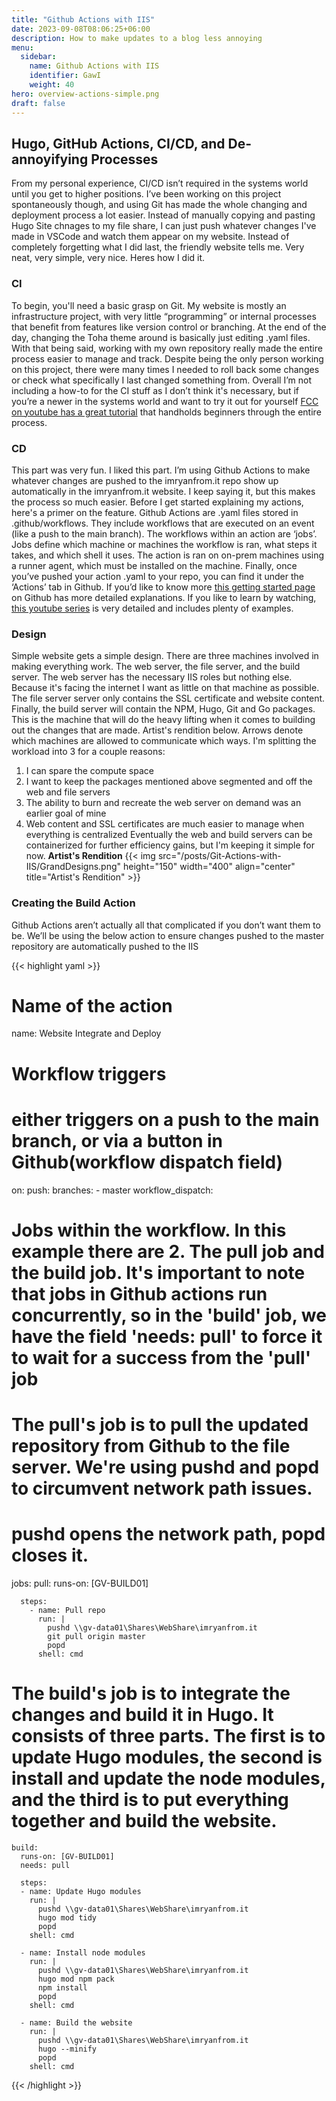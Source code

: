 ```yaml
---
title: "Github Actions with IIS"
date: 2023-09-08T08:06:25+06:00
description: How to make updates to a blog less annoying
menu:
  sidebar:
    name: Github Actions with IIS
    identifier: GawI
    weight: 40
hero: overview-actions-simple.png
draft: false
---
```

## Hugo, GitHub Actions, CI/CD, and De-annoyifying Processes
From my personal experience, CI/CD isn’t required in the systems world until you get to higher positions. I’ve been working on this project spontaneously though, and using Git has made the whole changing and deployment process a lot easier. Instead of manually copying and pasting Hugo Site chnages to my file share, I can just push whatever changes I've made in VSCode and watch them appear on my website. Instead of completely forgetting what I did last, the friendly website tells me. Very neat, very simple, very nice. Heres how I did it.  

### CI
To begin, you'll need a basic grasp on Git. My website is mostly an infrastructure project, with very little “programming” or internal processes that benefit from features like version control or branching. At the end of the day, changing the Toha theme around is basically just editing .yaml files. With that being said, working with my own repository really made the entire process easier to manage and track. Despite being the only person working on this project, there were many times I needed to roll back some changes or check what specifically I last changed something from. Overall I’m not including a how-to for the CI stuff as I don’t think it's necessary, but if you’re a newer in the systems world and want to try it out for yourself [FCC on youtube has a great tutorial](https://www.youtube.com/watch?v=RGOj5yH7evk) that handholds beginners through the entire process. 

### CD 
This part was very fun. I liked this part. I’m using Github Actions to make whatever changes are pushed to the imryanfrom.it repo show up automatically in the imryanfrom.it website. I keep saying it, but this makes the process so much easier. Before I get started explaining my actions, here's a primer on the feature. Github Actions are .yaml files stored in .github/workflows. They include workflows that are executed on an event (like a push to the main branch). The workflows within an action are ‘jobs’. Jobs define which machine or machines the workflow is ran, what steps it takes, and which shell it uses. The action is ran on on-prem machines using a runner agent, which must be installed on the machine. Finally, once you’ve pushed your action .yaml to your repo, you can find it under the ‘Actions’ tab in Github. If you’d like to know more [this getting started page](https://docs.github.com/en/actions/learn-github-actions/understanding-github-actions) on Github has more detailed explanations. If you like to learn by watching, [this youtube series](https://www.youtube.com/playlist?list=PLArH6NjfKsUhvGHrpag7SuPumMzQRhUKY) is very detailed and includes plenty of examples. 

### Design
Simple website gets a simple design. There are three machines involved in making everything work. The web server, the file server, and the build server. The web server has the necessary IIS roles but nothing else. Because it's facing the internet I want as little on that machine as possible. The file server server only contains the SSL certificate and website content. Finally, the build server will contain the NPM, Hugo, Git and Go packages. This is the machine that will do the heavy lifting when it comes to building out the changes that are made. Artist's rendition below. Arrows denote which machines are allowed to communicate which ways. I'm splitting the workload into 3 for a couple reasons:
1. I can spare the compute space
2. I want to keep the packages mentioned above segmented and off the web and file servers
3. The ability to burn and recreate the web server on demand was an earlier goal of mine
4. Web content and SSL certificates are much easier to manage when everything is centralized
Eventually the web and build servers can be containerized for further efficiency gains, but I'm keeping it simple for now. 
**Artist's Rendition**
{{< img src="/posts/Git-Actions-with-IIS/GrandDesigns.png" height="150" width="400" align="center" title="Artist's Rendition" >}}

### Creating the Build Action
Github Actions aren’t actually all that complicated if you don’t want them to be. We’ll be using the below action to ensure changes pushed to the master repository are automatically pushed to the IIS

{{< highlight yaml >}}
# Name of the action
name: Website Integrate and Deploy


# Workflow triggers
# either triggers on a push to the main branch, or via a button in Github(workflow dispatch field)
on:
    push:
        branches:
            - master
    workflow_dispatch:

# Jobs within the workflow. In this example there are 2. The pull job and the build job. It's important to note that jobs in Github actions run concurrently, so in the 'build' job, we have the field 'needs: pull' to force it to wait for a success from the 'pull' job

# The pull's job is to pull the updated repository from Github to the file server. We're using pushd and popd to circumvent network path issues.
# pushd opens the network path, popd closes it.
jobs:
    pull:
      runs-on: [GV-BUILD01]

      steps:
        - name: Pull repo
          run: |
            pushd \\gv-data01\Shares\WebShare\imryanfrom.it
            git pull origin master
            popd
          shell: cmd

# The build's job is to integrate the changes and build it in Hugo. It consists of three parts. The first is to update Hugo modules, the second is install and update the node modules, and the third is to put everything together and build the website.
    build:
      runs-on: [GV-BUILD01]
      needs: pull

      steps:
      - name: Update Hugo modules
        run: |
          pushd \\gv-data01\Shares\WebShare\imryanfrom.it
          hugo mod tidy
          popd
        shell: cmd

      - name: Install node modules
        run: |
          pushd \\gv-data01\Shares\WebShare\imryanfrom.it
          hugo mod npm pack
          npm install
          popd
        shell: cmd
         
      - name: Build the website
        run: |
          pushd \\gv-data01\Shares\WebShare\imryanfrom.it
          hugo --minify
          popd
        shell: cmd
{{< /highlight >}}
